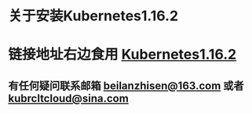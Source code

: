 # 关于安装Kubernetes1.16.2  
# 链接地址右边食用 [Kubernetes1.16.2](https://github.com/waidinsamkeit/Kubernetes/blob/master/1.6.2.Py "kubernetes1.16.2")

## 有任何疑问联系邮箱 beilanzhisen@163.com 或者 kubrcltcloud@sina.com
